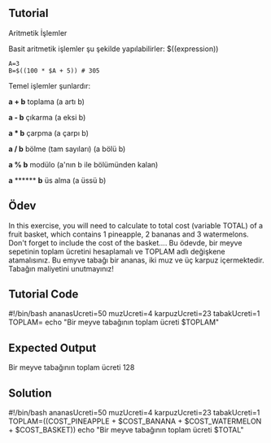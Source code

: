 Tutorial
--------
Aritmetik İşlemler

Basit aritmetik işlemler şu şekilde yapılabilirler: $((expression))

    A=3
    B=$((100 * $A + 5)) # 305

Temel işlemler şunlardır:

**a + b**  toplama (a artı b)

**a - b**  çıkarma (a eksi b)

**a * b**  çarpma (a çarpı b)

**a / b**  bölme (tam sayıları) (a bölü b)

**a % b**  modülo (a'nın b ile bölümünden kalan)

**a** ****** **b** üs alma (a üssü b)

Ödev
--------
In this exercise, you will need to calculate to total cost (variable TOTAL) of a fruit basket, which contains 1 pineapple, 2 bananas and 3 watermelons. Don't forget to include the cost of the basket....
Bu ödevde, bir meyve sepetinin toplam ücretini hesaplamalı ve TOPLAM adlı değişkene atamalısınız. Bu emyve tabağı bir ananas, iki muz ve üç karpuz içermektedir. Tabağın maliyetini unutmayınız!

Tutorial Code
-------------
#!/bin/bash
ananasUcreti=50
muzUcreti=4
karpuzUcreti=23
tabakUcreti=1
TOPLAM=
echo "Bir meyve tabağının toplam ücreti $TOPLAM"

Expected Output
---------------
Bir meyve tabağının toplam ücreti 128

Solution
--------
#!/bin/bash
ananasUcreti=50
muzUcreti=4
karpuzUcreti=23
tabakUcreti=1
TOPLAM=$(($COST_PINEAPPLE + $COST_BANANA + $COST_WATERMELON + $COST_BASKET))
echo "Bir meyve tabağının toplam ücreti $TOTAL"
